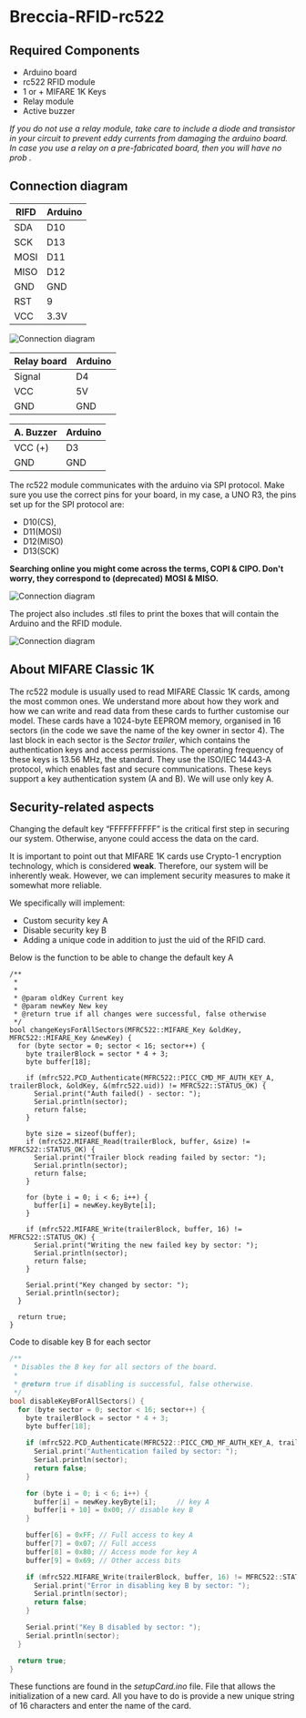 # Breccia-RFID-rc522

## Required Components
- Arduino board
- rc522 RFID module
- 1 or + MIFARE 1K Keys
- Relay module
- Active buzzer

*If you do not use a relay module, take care to include a diode and transistor in your circuit to prevent eddy currents from damaging the arduino board. In case you use a relay on a pre-fabricated board, then you will have no prob .*

## Connection diagram 


| RIFD | Arduino |
| ---- |---------|
| SDA  | D10     |
| SCK  | D13     |
| MOSI | D11     |
| MISO | D12     |
| GND  | GND     |
| RST  | 9       |
| VCC  | 3.3V    |

![Connection diagram](img/RC522-RFID-Module-Pin-Diagram-Pinout.png)

| Relay board | Arduino |
| ----------- |:------- |
| Signal      | D4      |
| VCC         | 5V      |
| GND         | GND     |



| A. Buzzer | Arduino |
|:--------- | ------- |
| VCC (+)   | D3      |
| GND       | GND     |

The rc522 module communicates with the arduino via SPI protocol. Make sure you use the correct pins for your board, in my case, a UNO R3, the pins set up for the SPI protocol are:

- D10(CS),
- D11(MOSI)
- D12(MISO)
- D13(SCK) 

**Searching online you might come across the terms, COPI & CIPO. Don't worry, they correspond to (deprecated) MOSI & MISO.**

![Connection diagram](img/connection.png)

The project also includes .stl files to print the boxes that will contain the Arduino and the RFID module. 

![Connection diagram](img/3dbox.jpg)

## About MIFARE Classic 1K
The rc522 module is usually used to read MIFARE Classic 1K cards, among the most common ones. We understand more about how they work and how we can write and read data from these cards to further customise our model.
These cards have a 1024-byte EEPROM memory, organised in 16 sectors (in the code we save the name of the key owner in sector 4). The last block in each sector is the *Sector trailer*, which contains the authentication keys and access permissions.
The operating frequency of these keys is 13.56 MHz, the standard. They use the ISO/IEC 14443-A protocol, which enables fast and secure communications.
These keys support a key authentication system (A and B). We will use only key A.

## Security-related aspects

Changing the default key “FFFFFFFFFF” is the critical first step in securing our system. Otherwise, anyone could access the data on the card.

It is important to point out that MIFARE 1K cards use Crypto-1 encryption technology, which is considered **weak**. Therefore, our system will be inherently weak. However, we can implement security measures to make it somewhat more reliable.

We specifically will implement:
- Custom security key A
- Disable security key B
- Adding a unique code in addition to just the uid of the RFID card.

Below is the function to be able to change the default key A

```cpp=
/**
 * 
 * 
 * @param oldKey Current key
 * @param newKey New key
 * @return true if all changes were successful, false otherwise
 */
bool changeKeysForAllSectors(MFRC522::MIFARE_Key &oldKey, MFRC522::MIFARE_Key &newKey) {
  for (byte sector = 0; sector < 16; sector++) {
    byte trailerBlock = sector * 4 + 3;
    byte buffer[18];

    if (mfrc522.PCD_Authenticate(MFRC522::PICC_CMD_MF_AUTH_KEY_A, trailerBlock, &oldKey, &(mfrc522.uid)) != MFRC522::STATUS_OK) {
      Serial.print("Auth failed() - sector: ");
      Serial.println(sector);
      return false;
    }

    byte size = sizeof(buffer);
    if (mfrc522.MIFARE_Read(trailerBlock, buffer, &size) != MFRC522::STATUS_OK) {
      Serial.print("Trailer block reading failed by sector: ");
      Serial.println(sector);
      return false;
    }

    for (byte i = 0; i < 6; i++) {
      buffer[i] = newKey.keyByte[i];
    }

    if (mfrc522.MIFARE_Write(trailerBlock, buffer, 16) != MFRC522::STATUS_OK) {
      Serial.print("Writing the new failed key by sector: ");
      Serial.println(sector);
      return false;
    }

    Serial.print("Key changed by sector: ");
    Serial.println(sector);
  }

  return true;
}
```

Code to disable key B for each sector

```cpp
/**
 * Disables the B key for all sectors of the board.
 * 
 * @return true if disabling is successful, false otherwise.
 */
bool disableKeyBForAllSectors() {
  for (byte sector = 0; sector < 16; sector++) {
    byte trailerBlock = sector * 4 + 3; 
    byte buffer[18];

    if (mfrc522.PCD_Authenticate(MFRC522::PICC_CMD_MF_AUTH_KEY_A, trailerBlock, &newKey, &(mfrc522.uid)) != MFRC522::STATUS_OK) {
      Serial.print("Authentication failed by sector: ");
      Serial.println(sector);
      return false;
    }

    for (byte i = 0; i < 6; i++) {
      buffer[i] = newKey.keyByte[i];     // key A
      buffer[i + 10] = 0x00; // disable key B
    }

    buffer[6] = 0xFF; // Full access to key A
    buffer[7] = 0x07; // Full access
    buffer[8] = 0x80; // Access mode for key A
    buffer[9] = 0x69; // Other access bits

    if (mfrc522.MIFARE_Write(trailerBlock, buffer, 16) != MFRC522::STATUS_OK) {
      Serial.print("Error in disabling key B by sector: ");
      Serial.println(sector);
      return false;
    }

    Serial.print("Key B disabled by sector: ");
    Serial.println(sector);
  }

  return true;
}
```

These functions are found in the *setupCard.ino* file. File that allows the initialization of a new card. All you have to do is provide a new unique string of 16 characters and enter the name of the card.

